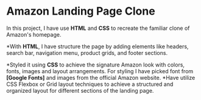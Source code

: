 # Amazon Landing Page Clone

In this project, I have use **HTML** and **CSS** to recreate the familiar clone of Amazon's homepage.

\*With **HTML**, I have structure the page by adding elements like headers, search bar, navigation menu, product grids, and footer sections.

*Styled it using **CSS** to achieve the signature Amazon look with colors, fonts, images and layout arrangements. For styling I have picked font from **[Google Fonts]** and images from the official Amazon website.
*Have utilize CSS Flexbox or Grid layout techniques to achieve a structured and organized layout for different sections of the landing page.
